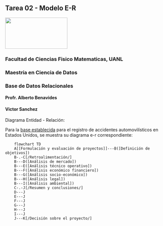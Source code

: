 ## **Tarea 02 - Modelo E-R**

<img src="https://upload.wikimedia.org/wikipedia/commons/9/90/Logo_de_la_UANL.svg"  width="200" height="100"> 

### Facultad de Ciencias Fisico Matematicas, UANL
### Maestría en Ciencia de Datos
### Base de Datos Relacionales

#### Profr. Alberto Benavides
#### Victor Sanchez

Diagrama Entidad - Relación: 

Para la [base establecida](https://github.com/VicoSan07/EjemploBD/blob/main/tarea1.md) para el registro de accidentes automovilísticos en Estados Unidos, se muestra su diagrama e-r correspondiente:

```mermaid
    flowchart TD
    A[[Formulación y evaluación de proyectos]]---B([Definición de objetivos])
    B-.-C[/Retroalimentación/]  
    B---D([Análisis de mercado])
    B---E([Análisis técnico operativo])
    B---F([Análisis económico financiero])
    B---G([Análisis socio-económico])
    B---H([Análisis legal])
    B---I([Análisis ambiental])
    C-.-J[/Resumen y conclusiones/]
    D---J
    E---J
    F---J
    G---J
    H---J
    I---J
    J---K[/Decisión sobre el proyecto/]
```